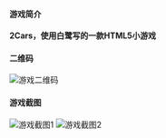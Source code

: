 #### 游戏简介

**2Cars，使用白鹭写的一款HTML5小游戏**

#### 二维码
![游戏二维码](https://github.com/ttian226/2cars/blob/master/img/2cars_3.png)

#### 游戏截图
![游戏截图1](https://github.com/ttian226/2cars/blob/master/img/2cars_1.png)
![游戏截图2](https://github.com/ttian226/2cars/blob/master/img/2cars_2.png)
